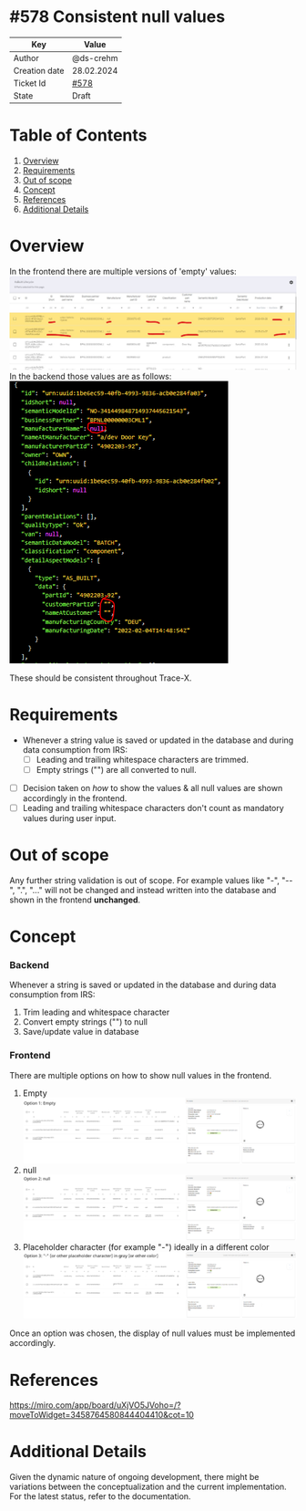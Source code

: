 # #578 Consistent null values

| Key           | Value                                                                    |
|---------------|--------------------------------------------------------------------------|
| Author        | @ds-crehm                                                                |
| Creation date | 28.02.2024                                                               |
| Ticket Id     | [#578](https://github.com/eclipse-tractusx/traceability-foss/issues/578) |
| State         | Draft                                                                    |

# Table of Contents
1. [Overview](#overview)
2. [Requirements](#requirements)
3. [Out of scope](#out-of-scope)
4. [Concept](#concept)
5. [References](#references)
6. [Additional Details](#additional-details)


# Overview
In the frontend there are multiple versions of 'empty' values:
![example-values-frontend.png](example-values-frontend.png)
In the backend those values are as follows:
![example-values-backend.png](example-values-backend.png)

These should be consistent throughout Trace-X.

# Requirements
- Whenever a string value is saved or updated in the database and during data consumption from IRS:
  - [ ] Leading and trailing whitespace characters are trimmed.
  - [ ] Empty strings ("") are all converted to null.
- [ ] Decision taken on *how* to show the values & all null values are shown accordingly in the frontend.
- [ ] Leading and trailing whitespace characters don't count as mandatory values during user input.

# Out of scope
Any further string validation is out of scope. For example values like "-", "--", ".", "..." will not be changed and instead written into the database and shown in the frontend **unchanged**.

# Concept
### Backend
Whenever a string is saved or updated in the database and during data consumption from IRS:
1. Trim leading and whitespace character
2. Convert empty strings ("") to null
3. Save/update value in database

### Frontend
There are multiple options on how to show null values in the frontend.
1. Empty
![null-value-display-empty.png](null-value-display-empty.png)
2. null
![null-value-display-null.png](null-value-display-null.png)
3. Placeholder character (for example "-") ideally in a different color
![null-value-display-placeholder.png](null-value-display-placeholder.png)

Once an option was chosen, the display of null values must be implemented accordingly.

# References
https://miro.com/app/board/uXjVO5JVoho=/?moveToWidget=3458764580844404410&cot=10

# Additional Details
Given the dynamic nature of ongoing development, there might be variations between the conceptualization and the current implementation. For the latest status, refer to the documentation.
